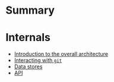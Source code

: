 # Summary

# Internals
- [Introduction to the overall architecture](architecture/introduction.md)
- [Interacting with `git`](architecture/git.md)
- [Data stores](architecture/data.md)
- [API](architecture/api.md)
